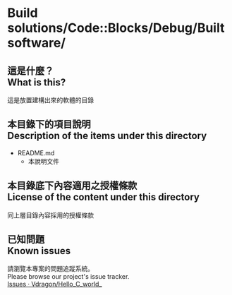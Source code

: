 # Build solutions/Code::Blocks/Debug/Built software/
## 這是什麼？<br />What is this?
這是放置建構出來的軟體的目錄

## 本目錄下的項目說明<br />Description of the items under this directory
* README.md
	* 本說明文件

## 本目錄底下內容適用之授權條款<br />License of the content under this directory
同上層目錄內容採用的授權條款

## 已知問題<br />Known issues
請瀏覽本專案的問題追蹤系統。  
Please browse our project's issue tracker.  
[Issues · Vdragon/Hello_C_world_](https://github.com/Vdragon/Hello_C_world_/issues)